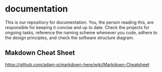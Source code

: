 # documentation

This is our repositiory for documentation. You, the person reading this, are responsible for keeping it concise and up to date.
Check the projects for ongoing tasks, reference the naming scheme whenever you code, adhere to the design principles, and check the software structure diagram.

## Makdown Cheat Sheet
https://github.com/adam-p/markdown-here/wiki/Markdown-Cheatsheet
